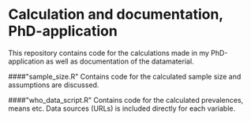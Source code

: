 # Calculation and documentation, PhD-application
This repository contains code for the calculations made in my PhD-application as well as documentation of the datamaterial.

####"sample_size.R" 
Contains code for the calculated sample size and assumptions are discussed.

####"who_data_script.R" 
Contains code for the calculated prevalences, means etc. Data sources (URLs) is included directly for each variable.
